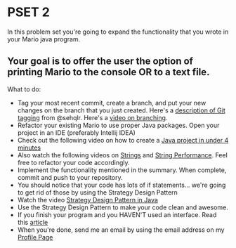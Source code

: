PSET 2 
==========


In this problem set you're going to expand the functionality that you wrote in your Mario java program.

Your goal is to offer the user the option of printing Mario to the console OR to a text file.
----------------------------------------------------------------------------------------------

What to do:

* Tag your most recent commit, create a branch, and put your new changes on the branch that you just created.  Here's a [description of Git tagging](http://github.com/MoMenne/launchcode-java-class/blob/master/pset2/TaggingHowTo.md) from @sehqlr.  Here's a [video on branching](http://tv.launchcode.us/#/videos/git-branching?lesson=Git).
* Refactor your existing Mario to use proper Java packages.  Open your project in an IDE (preferably Intellij IDEA)
* Check out the following video on how to create a [Java project in under 4 minutes](http://tv.launchcode.us/#/videos/java_game_10min?lesson=Java) 
* Also watch the following videos on [Strings](http://tv.launchcode.us/#/videos/java_strings?lesson=Java) and [String Performance](http://tv.launchcode.us/#/videos/java_strings_performance?lesson=Java).  Feel free to refactor your code accordingly.
* Implement the functionality mentioned in the summary.  When complete, commit and push to your repository.
* You should notice that your code has lots of if statements... we're going to get rid of those by using the Strategy Design Pattern
* Watch the video [Strategy Design Pattern in Java](http://tv.launchcode.us/#/videos/java_strategy?lesson=Java)
* Use the Strategy Design Pattern to make your code clean and awesome. 
* If you finish your program and you HAVEN'T used an interface.  Read this [article](http://java.dzone.com/articles/design-patterns-strategy)
* When you're done, send me an email by using the email address on my [Profile Page](https://github.com/MoMenne)

